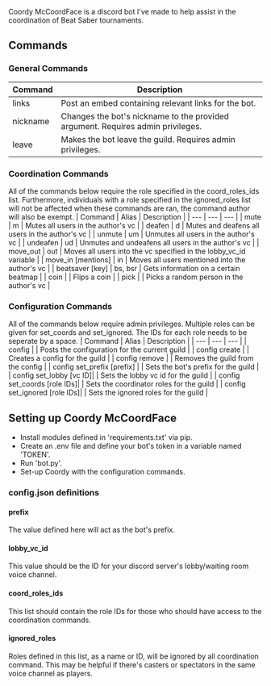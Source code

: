 Coordy McCoordFace is a discord bot I've made to help assist in the coordination of Beat Saber tournaments.

## Commands
### General Commands
| Command | Description |
| --- | --- |
| links | Post an embed containing relevant links for the bot. |
| nickname | Changes the bot's nickname to the provided argument. Requires admin privileges. |
| leave | Makes the bot leave the guild. Requires admin privileges. |

### Coordination Commands
All of the commands below require the role specified in the coord_roles_ids list. Furthermore, individuals with a role specified in the ignored_roles list will not be affected when these commands are ran, the command author will also be exempt.
| Command | Alias | Description |
| --- | --- | --- |
| mute | m | Mutes all users in the author's vc |
| deafen | d | Mutes and deafens all users in the author's vc |
| unmute | um | Unmutes all users in the author's vc |
| undeafen | ud | Unmutes and undeafens all users in the author's vc |
| move_out | out | Moves all users into the vc specified in the lobby_vc_id variable |
| move_in \[mentions\] | in | Moves all users mentioned into the author's vc |
| beatsaver \[key\] | bs, bsr | Gets information on a certain beatmap |
| coin |  | Flips a coin |
| pick |  | Picks a random person in the author's vc | 

### Configuration Commands
All of the commands below require admin privileges.
Multiple roles can be given for set_coords and set_ignored. The IDs for each role needs to be seperate by a space.
| Command | Alias | Description |
| --- | --- | --- |
| config |  | Posts the configuration for the current guild |
| config create |  | Creates a config for the guild |
| config remove |  | Removes the guild from the config |
| config set_prefix \[prefix\] |  | Sets the bot's prefix for the guild |
| config set_lobby  \[vc ID\]|  | Sets the lobby vc id for the guild |
| config set_coords \[role IDs\]|  | Sets the coordinator roles for the guild |
| config set_ignored \[role IDs\]|  | Sets the ignored roles for the guild |

## Setting up Coordy McCoordFace
* Install modules defined in 'requirements.txt' via pip.
* Create an .env file and define your bot's token in a variable named 'TOKEN'.
* Run 'bot.py'.
* Set-up Coordy with the configuration commands.

### config.json definitions
#### prefix
The value defined here will act as the bot's prefix.
#### lobby_vc_id
This value should be the ID for your discord server's lobby/waiting room voice channel.
#### coord_roles_ids
This list should contain the role IDs for those who should have access to the coordination commands.
#### ignored_roles
Roles defined in this list, as a name or ID, will be ignored by all coordination command. This may be helpful if there's casters or spectators in the same voice channel as players.
